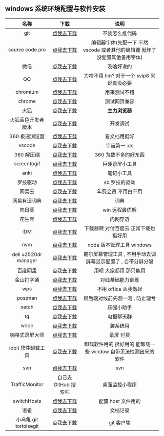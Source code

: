 ## windows 系统环境配置与软件安装

|          名称          |              下载              |                                    说明                                     |
| :--------------------: | :----------------------------: | :-------------------------------------------------------------------------: |
|          git           |       [点我去下载][git]        |                               不装怎么推代码                                |
|    source code pro     |  [点我去下载][sourcecodepro]   | 编辑器字体(先配一下 不然 vscode 或者其他的编辑器 就炸了 没配置其他备用字体) |
|          微信          |    [点我去下载][wxdownurl]     |                                 没啥好说的                                  |
|           QQ           |    [点我去下载][qqdownurl]     |                  为啥不用 tim? 对于一个 svip8 来说真没必要                  |
|        chromium        | [点我去下载][chromiumdownurl]  |                                用来测试不错                                 |
|         chrome         |  [点我去下载][chromedownurl]   |                                测试网页兼容                                 |
|          火狐          |  [点我去下载][firefoxdownurl]  |                               **主力浏览器**                                |
|   火狐蓝色开发者版本   | [点我去下载][firefoxdeveloper] |                                  开发调试                                   |
|     360 极速浏览器     |   [点我去下载][360download]    |                                看文档用挺好                                 |
|         vscode         |      [点我去下载][vscode]      |                                宇宙第一 ide                                 |
|       360 解压缩       |   [点我去下载][360jieyasuo]    |                            360 为数不多的好东西                             |
|      screentogif       |   [点我去下载][screentogif]    |                               巨硬录屏小工具                                |
|          anki          |       [点我去下载][anki]       |                                 笔记小工具                                  |
|        罗技驱动        |       [点我去下载][logi]       |                                sb 罗技的驱动                                |
|         网易云         |    [点我去下载][wangyiyun]     |                             年费会员 不用白不用                             |
|      网易有道词典      | [点我去下载][wangyiyoudaoyun]  |                                    词典                                     |
|         向日葵         |    [点我去下载][xiangrikui]    |                               win 远程最优解                                |
|         花生壳         |    [点我去下载][huashengke]    |                                  内网穿透                                   |
|          IDM           |       [点我去下载][idm]        |                    下载器啊 对付百度云 正常下载也挺好用                     |
|          nvm           |       [点我去下载][nvm]        |                          node 版本管理工具 windows                          |
|  dell u2520dr manager  |    [点我去下载][dellscreen]    |        戴尔屏幕管理工具 , 不用手动去调屏幕显示配置了 , 自带分屏分隔         |
|        百度网盘        |  [点我去下载][baidudownload]   |                           用呗 大家都用 那只能用                            |
|       金山打字通       |   [点我去下载][jinshandazi]    |                              对线基础能力训练                               |
|          wps           |       [点我去下载][wps]        |                            不用 office 从我做起                             |
|        postman         |     [点我去下载][postman]      |                       跟后端对线前先测一测 , 防止理亏                       |
|         netch          |      [点我去下载][netch]       |                                 跃强小助手                                  |
|           tg           |     [点我去下载][telegram]     |                                 电报聊天群                                  |
|          wepe          |       [点我去下载][wepe]       |                                  装系统用                                   |
|     嗨格式录屏大师     |    [点我去下载][screenmp4]     |                                  录屏 付费                                  |
|   iobit 软件卸载工具   |      [点我去下载][iobit]       |       卸载软件用的 挺好用的 能卸载一些 window 自带无法检测出来的软件        |
|          svn           |       [点我去下载][svn]        |                                     svn                                     |
|     TrafficMonitor     |      自己去 GitHub 搜索吧      |                               桌面监控小程序                                |
|      switchHosts       |    [点我去下载][switchhost]    |                             配置 host 文件用的                              |
|          语雀          |     [点我去下载][yuqueurl]     |                                  文档记录                                   |
| 小乌龟 git tortoisegit |  [点我去下载][tortoisegiturl]  |                                 git 客户端                                  |

[wxdownurl]: https://weixin.qq.com/
[qqdownurl]: https://im.qq.com/index
[chromiumdownurl]: https://download-chromium.appspot.com/
[chromedownurl]: https://www.google.cn/chrome/
[firefoxdownurl]: http://www.firefox.com.cn/
[firefoxdeveloper]: https://www.mozilla.org/zh-CN/firefox/developer/
[screentogif]: https://www.screentogif.com/
[anki]: https://apps.ankiweb.net/
[logi]: https://support.logi.com/hc/zh-cn/articles/360025298133
[wangyiyun]: https://music.163.com/
[xiangrikui]: https://sunlogin.oray.com/
[sourcecodepro]: https://github.com/adobe-fonts/source-code-pro
[idm]: https://www.mairuan.com/
[360download]: https://browser.360.cn/ee/
[huashengke]: https://hsk.oray.com/
[nvm]: https://github.com/coreybutler/nvm-windows
[dellscreen]: https://www.delldisplaymanager.com/
[baidudownload]: http://pan.baidu.com/download
[jinshandazi]: http://www.51dzt.com/
[wps]: https://www.wps.cn/
[postman]: https://www.postman.com/
[screenmp4]: https://www.luping.com/
[netch]: https://github.com/netchx/netch
[telegram]: https://telegram.org/
[vscode]: https://code.visualstudio.com/
[360jieyasuo]: https://yasuo.360.cn/
[git]: https://git-scm.com/
[wepe]: https://www.wepe.com.cn/
[iobit]: https://www.iobit.com/en/advanceduninstaller.php
[svn]: https://tortoisesvn.net/
[switchhost]: https://github.com/oldj/SwitchHosts
[yuqueurl]: https://www.yuque.com/dashboard
[wangyiyoudaoyun]: https://cidian.youdao.com/#/
[tortoisegiturl]: https://tortoisegit.org/
